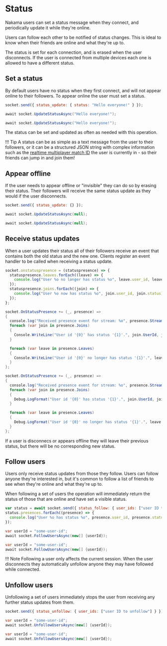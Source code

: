 # Status

Nakama users can set a status message when they connect, and periodically update it while they're online.

Users can follow each other to be notified of status changes. This is ideal to know when their friends are online and what they're up to.

The status is set for each connection, and is erased when the user disconnects. If the user is connected from multiple devices each one is allowed to have a different status.

## Set a status

By default users have no status when they first connect, and will not appear online to their followers. To appear online the user must set a status.

```js fct_label="Javascript"
socket.send({ status_update: { status: "Hello everyone!" } });
```

```csharp fct_label=".Net"
await socket.UpdateStatusAsync("Hello everyone!");
```

```csharp fct_label="Unity"
await socket.UpdateStatusAsync("Hello everyone!");
```

The status can be set and updated as often as needed with this operation.

!!! Tip
    A status can be as simple as a text message from the user to their followers, or it can be a structured JSON string with complex information such as the [realtime multiplayer match ID](gameplay-multiplayer-realtime.md) the user is currently in - so their friends can jump in and join them!

## Appear offline

If the user needs to appear offline or "invisible" they can do so by erasing their status. Their followers will receive the same status update as they would if the user disconnects.

```js fct_label="Javascript"
socket.send({ status_update: {} });
```

```csharp fct_label=".Net"
await socket.UpdateStatusAsync(null);
```

```csharp fct_label="Unity"
await socket.UpdateStatusAsync(null);
```

## Receive status updates

When a user updates their status all of their followers receive an event that contains both the old status and the new one. Clients register an event handler to be called when receiving a status update.

```js fct_label="Javascript"
socket.onstatuspresence = (statuspresence) => {
  statuspresence.leaves.forEach((leave) => {
    console.log("User %o no longer has status %o", leave.user_id, leave.status);
  });
  statuspresence.joins.forEach((join) => {
    console.log("User %o now has status %o", join.user_id, join.status);
  });
};
```

```csharp fct_label=".Net"
socket.OnStatusPresence += (_, presence) =>
{
  console.log("Received presence event for stream: %o", presence.Stream.Subject)
  foreach (var join in presence.Joins)
  {
    Console.WriteLine("User id '{0}' has status '{1}'.", join.UserId, join.Status);
  }

  foreach (var leave in presence.Leaves)
  {
    Console.WriteLine("User id '{0}' no longer has status '{1}'.", leave.UserId, leave.Status);
  }
};
```

```csharp fct_label="Unity"
socket.OnStatusPresence += (_, presence) =>
{
  console.log("Received presence event for stream: %o", presence.Stream.Subject)
  foreach (var join in presence.Joins)
  {
    Debug.LogFormat("User id '{0}' has status '{1}'.", join.UserId, join.Status);
  }

  foreach (var leave in presence.Leaves)
  {
    Debug.LogFormat("User id '{0}' no longer has status '{1}'.", leave.UserId, leave.Status);
  }
};
```

If a user is disconnecs or appears offline they will leave their previous status, but there will be no corresponding new status.

## Follow users

Users only receive status updates from those they follow. Users can follow anyone they're interested in, but it's common to follow a list of friends to see when they're online and what they're up to.

When following a set of users the operation will immediately return the status of those that are online and have set a visible status.

```js fct_label="Javascript"
var status = await socket.send({ status_follow: { user_ids: ["user ID to follow"] } });
status.presences.forEach((presence) => {
  console.log("User %o has status %o", presence.user_id, presence.status);
});
```

```csharp fct_label=".Net"
var userId = "some-user-id";
await socket.FollowUsersAsync(new[] {userId});
```

```csharp fct_label="Unity"
var userId = "some-user-id";
await socket.FollowUsersAsync(new[] {userId});
```

!!! Note
    Following a user only affects the current session. When the user disconnects they automatically unfollow anyone they may have followed while connected.

## Unfollow users

Unfollowing a set of users immediately stops the user from receiving any further status updates from them.

```js fct_label="Javascript"
socket.send({ status_unfollow: { user_ids: ["user ID to unfollow"] } });
```

```csharp fct_label=".Net"
var userId = "some-user-id";
await socket.UnfollowUsersAsync(new[] {userId});
```

```csharp fct_label="Unity"
var userId = "some-user-id";
await socket.UnfollowUsersAsync(new[] {userId});
```
